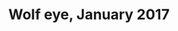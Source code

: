 ---
title: Wolf eye, January 2017
showTitle: title
showOnHomepage: true
image: /img/drawings/wolfeye.jpg
materials: colored pencils, pencil, white marker
description:
---